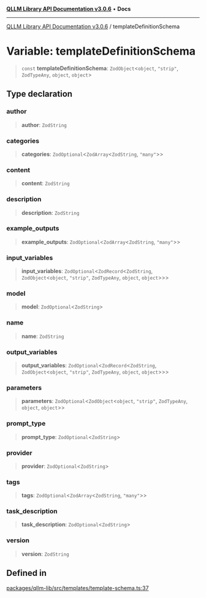 [**QLLM Library API Documentation v3.0.6**](../README.md) • **Docs**

---

[QLLM Library API Documentation v3.0.6](../globals.md) / templateDefinitionSchema

# Variable: templateDefinitionSchema

> `const` **templateDefinitionSchema**: `ZodObject`\<`object`, `"strip"`, `ZodTypeAny`, `object`, `object`\>

## Type declaration

### author

> **author**: `ZodString`

### categories

> **categories**: `ZodOptional`\<`ZodArray`\<`ZodString`, `"many"`\>\>

### content

> **content**: `ZodString`

### description

> **description**: `ZodString`

### example_outputs

> **example_outputs**: `ZodOptional`\<`ZodArray`\<`ZodString`, `"many"`\>\>

### input_variables

> **input_variables**: `ZodOptional`\<`ZodRecord`\<`ZodString`, `ZodObject`\<`object`, `"strip"`, `ZodTypeAny`, `object`, `object`\>\>\>

### model

> **model**: `ZodOptional`\<`ZodString`\>

### name

> **name**: `ZodString`

### output_variables

> **output_variables**: `ZodOptional`\<`ZodRecord`\<`ZodString`, `ZodObject`\<`object`, `"strip"`, `ZodTypeAny`, `object`, `object`\>\>\>

### parameters

> **parameters**: `ZodOptional`\<`ZodObject`\<`object`, `"strip"`, `ZodTypeAny`, `object`, `object`\>\>

### prompt_type

> **prompt_type**: `ZodOptional`\<`ZodString`\>

### provider

> **provider**: `ZodOptional`\<`ZodString`\>

### tags

> **tags**: `ZodOptional`\<`ZodArray`\<`ZodString`, `"many"`\>\>

### task_description

> **task_description**: `ZodOptional`\<`ZodString`\>

### version

> **version**: `ZodString`

## Defined in

[packages/qllm-lib/src/templates/template-schema.ts:37](https://github.com/quantalogic/qllm/blob/b15a3aa4af263bce36ea091a0f29bf1255b95497/packages/qllm-lib/src/templates/template-schema.ts#L37)
